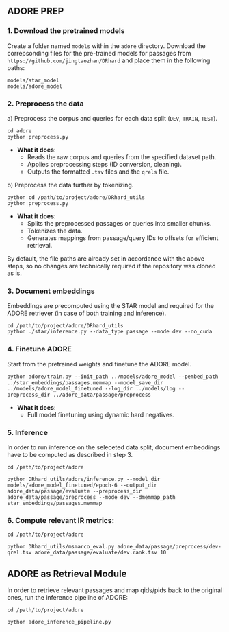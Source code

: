 ## ADORE PREP



### 1. Download the pretrained models
Create a folder named ```models``` within the ```adore``` directory. Download the correpsonding files for the pre-trained models for passages from ```https://github.com/jingtaozhan/DRhard``` and place them in the following paths:

```
models/star_model
models/adore_model
```




### 2. Preprocess the data

a) Preprocess the corpus and queries for each data split (```DEV```, ```TRAIN```, ```TEST```).
```
cd adore
python preprocess.py
```
 - **What it does**:
     - Reads the raw corpus and queries from the specified dataset path.
     - Applies preprocessing steps (ID conversion, cleaning).
     - Outputs the formatted `.tsv` files and the `qrels` file.


b) Preprocess the data further by tokenizing.

```
python cd /path/to/project/adore/DRhard_utils
python preprocess.py
```
  - **What it does**:
     - Splits the preprocessed passages or queries into smaller chunks.
     - Tokenizes the data. 
     - Generates mappings from passage/query IDs to offsets for efficient retrieval.
 
 
 By default, the file paths are already set in accordance with the above steps, so no changes are technically required if the repository was cloned as is.

### 3. Document embeddings
Embeddings are precomputed using the STAR model and required for the ADORE retriever (in case of both training and inference).

```
cd /path/to/project/adore/DRhard_utils
python ./star/inference.py --data_type passage --mode dev --no_cuda
```


### 4. Finetune ADORE
Start from the pretrained weights and finetune the ADORE model.

```
python adore/train.py --init_path ../models/adore_model --pembed_path ../star_embeddings/passages.memmap --model_save_dir ../models/adore_model_finetuned --log_dir ../models/log --preprocess_dir ../adore_data/passage/preprocess
 ```
   - **What it does**:
     - Full model finetuning using dynamic hard negatives.
 

### 5. Inference
In order to run inference on the seleceted data split, document embeddings have to be computed as described in step 3.
```
cd /path/to/project/adore

python DRhard_utils/adore/inference.py --model_dir models/adore_model_finetuned/epoch-6 --output_dir adore_data/passage/evaluate --preprocess_dir adore_data/passage/preprocess --mode dev --dmemmap_path star_embeddings/passages.memmap
``` 


### 6. Compute relevant IR metrics:
```
cd /path/to/project/adore

python DRhard_utils/msmarco_eval.py adore_data/passage/preprocess/dev-qrel.tsv adore_data/passage/evaluate/dev.rank.tsv 10                                              
```



## ADORE as Retrieval Module

In order to retrieve relevant passages and map qids/pids back to the original ones, run the inference pipeline of ADORE:
```
cd /path/to/project/adore

python adore_inference_pipeline.py                                            
```
